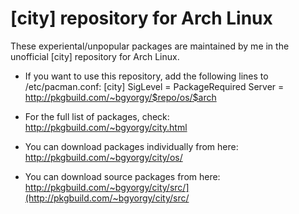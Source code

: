 [city] repository for Arch Linux
================================

These experiental/unpopular packages are maintained by me in the unofficial [city] repository for Arch Linux.

* If you want to use this repository, add the following lines to /etc/pacman.conf: 
  [city] 
  SigLevel = PackageRequired 
  Server = http://pkgbuild.com/~bgyorgy/$repo/os/$arch

* For the full list of packages, check: 
  http://pkgbuild.com/~bgyorgy/city.html

* You can download packages individually from here: 
  http://pkgbuild.com/~bgyorgy/city/os/

* You can download source packages from here: 
  http://pkgbuild.com/~bgyorgy/city/src/](http://pkgbuild.com/~bgyorgy/city/src/
